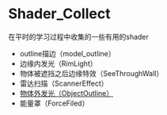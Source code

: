 # Shader_Collect
在平时的学习过程中收集的一些有用的shader

- outline描边（model_outline）
- 边缘内发光（RimLight）
- 物体被遮挡之后边缘特效（SeeThroughWall）
- 雷达扫描（ScannerEffect）
- [物体外发光（ObjectOutline）](https://willweissman.wordpress.com/tutorials/shaders/unity-shaderlab-object-outlines/)
- 能量罩（ForceFiled）
